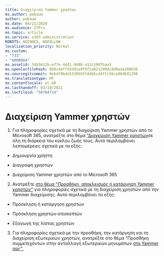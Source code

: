 ```yaml
---
title: Διαχείριση Yammer χρηστών
ms.author: pebaum
author: pebaum
ms.date: 04/21/2020
ms.audience: ITPro
ms.topic: article
ms.service: o365-administration
ROBOTS: NOINDEX, NOFOLLOW
localization_priority: Normal
ms.custom:
- "733"
- "6000004"
ms.assetid: 34b5611b-e77e-4dd1-9480-a12c190fbaa3
ms.openlocfilehash: 8b0c44ffd3dd1a9f8f2a021299dc8d9ada200636
ms.sourcegitcommit: 0eb4f9bde53395b5fd4b5cd4ffc56ca96db91298
ms.translationtype: MT
ms.contentlocale: el-GR
ms.lasthandoff: 03/10/2021
ms.locfileid: "50704714"
---
```

# <a name="managing-yammer-users"></a>Διαχείριση Yammer χρηστών

1. Για πληροφορίες σχετικά με τη διαχείριση Yammer χρηστών από το Microsoft 365, ανατρέξτε στο θέμα ["Διαχείριση Yammer χρηστών](https://docs.microsoft.com/yammer/manage-yammer-users/manage-users-across-their-lifecycle)σε όλη τη διάρκεια του κύκλου ζωής τους. Αυτό περιλαμβάνει λεπτομέρειες σχετικά με τα εξής:

  - Δημιουργία χρήστη

  - Διαγραφή χρηστών

  - Διαχείριση Yammer χρηστών από το Microsoft 365

2. Ανατρέξτε [στο θέμα "Προσθήκη, αποκλεισμός ή κατάργηση Yammer χρηστών"](https://docs.microsoft.com/yammer/manage-yammer-users/add-block-or-remove-users) για πληροφορίες σχετικά με τη διαχείριση χρηστών από την Yammer διαχείρισης. Αυτό περιλαμβάνει τα εξής:

  - Πρόσκληση ή κατάργηση χρηστών

  - Πρόσκληση χρηστών-επισκεπτών

  - Εξαγωγή της λίστας χρηστών

3. Για πληροφορίες σχετικά με την προσθήκη, την κατάργηση και τη διαχείριση εξωτερικών χρηστών, ανατρέξτε στο θέμα "Προσθήκη συμμετεχόντων στην ανταλλαγή εξωτερικών μηνυμάτων [στο Yammer σας".](https://docs.microsoft.com/yammer/work-with-external-users/add-external-participants)
